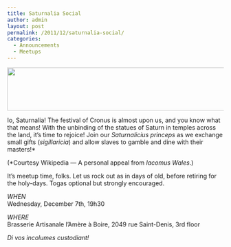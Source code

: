 ```yaml
---
title: Saturnalia Social
author: admin
layout: post
permalink: /2011/12/saturnalia-social/
categories:
  - Announcements
  - Meetups
---
```

<img src="{{ site.baseurl }}/{{ site.oldwpdir }}/uploads/2011/12/MRGS_11_12_Website.png" alt="" title="MRGS_11_12_Website" width="600" height="100" class="aligncenter size-full wp-image-276" />

Io, Saturnalia! The festival of Cronus is almost upon us, and you know what that means! With the unbinding of the statues of Saturn in temples across the land, it&#8217;s time to rejoice! Join our *Saturnalicius princeps* as we exchange small gifts (*sigillaricia*) and allow slaves to gamble and dine with their masters!*

(*Courtesy Wikipedia &#8212; A personal appeal from *Iacomus Wales*.)

It&#8217;s meetup time, folks. Let us rock out as in days of old, before retiring for the holy-days. Togas optional but strongly encouraged.

*WHEN*  
Wednesday, December 7th, 19h30

*WHERE*  
Brasserie Artisanale l’Am&egrave;re &agrave; Boire, 2049 rue Saint-Denis, 3rd floor

*Di vos incolumes custodiant!*